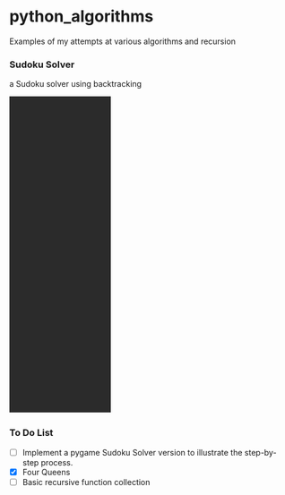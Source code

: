 # python_algorithms
Examples of my attempts at various algorithms and recursion

### Sudoku Solver
a Sudoku solver using backtracking

![](./sudoku/backtrack_sudoku.gif)

### To Do List

- [ ] Implement a pygame Sudoku Solver version to illustrate the step-by-step process.
- [X] Four Queens
- [ ] Basic recursive function collection
